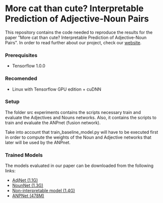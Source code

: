 # More cat than cute? Interpretable Prediction of Adjective-Noun Pairs
This repository contains the code needed to reproduce the results for the paper "More cat than cute? Interpretable Prediction of Adjective-Noun Pairs".  In order to read further about our project, check our [website](https://alejowood11.github.io/affective-2017-acmmm/).

### Prerequisites
- Tensorflow 1.0.0

### Recomended
- Linux with Tensorflow GPU edition + cuDNN

### Setup
The folder src experiments contains the scripts necessary train and evaluate the Adjectives and Nouns networks.  Also, it contains the scripts to train and evaluate the ANPnet (fusion network).

Take into account that train_baseline_model.py will have to be executed first in order to compute the weights of the Noun and Adjective networks that later will be used by the ANPnet.

### Trained Models
The models evaluated in our paper can be downloaded from the following links:
* [AdjNet (1.1G)](https://imatge.upc.edu/web/sites/default/files/projects/affective/public_html/2017-musa2/AdjNet.zip)
* [NounNet (1.3G)](https://imatge.upc.edu/web/sites/default/files/projects/affective/public_html/2017-musa2/NounNet.zip)
* [Non-interpretable model (1.4G)](https://imatge.upc.edu/web/sites/default/files/projects/affective/public_html/2017-musa2/Non-Interpretable.zip)
* [ANPNet (478M)](https://imatge.upc.edu/web/sites/default/files/projects/affective/public_html/2017-musa2/ANPNet.zip)
